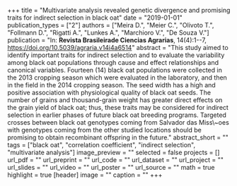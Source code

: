 +++
title = "Multivariate analysis revealed genetic divergence and promising traits for indirect selection in black oat"
date = "2019-01-01"
publication_types = ["2"]
authors = ["Meira D.", "Meier C.", "Olivoto T.", "Follmann D.", "Rigatti A.", "Lunkes A.", "Marchioro V.", "De Souza V."]
publication = "In: **Revista Brasileirade Ciencias Agrarias**, 14(4):1--7, https://doi.org/10.5039/agraria.v14i4a6514"
abstract = "This study aimed to identify important traits for indirect selection and to evaluate the variability among black oat populations through cause and effect relationships and canonical variables. Fourteen (14) black oat populations were collected in the 2013 cropping season which were evaluated in the laboratory, and then in the field in the 2014 cropping season. The seed width has a high and positive association with physiological quality of black oat seeds. The number of grains and thousand-grain weight has greater direct effects on the grain yield of black oat; thus, these traits may be considered for indirect selection in earlier phases of future black oat breeding programs. Targeted crosses between black oat genotypes coming from Salvador das Miss\\~oes with genotypes coming from the other studied locations should be promising to obtain recombinant offspring in the future."
abstract_short = ""
tags = ["black oat", "correlation coefficient", "indirect selection", "multivariate analysis"]
image_preview = ""
selected = false
projects = []
url_pdf = ""
url_preprint = ""
url_code = ""
url_dataset = ""
url_project = ""
url_slides = ""
url_video = ""
url_poster = ""
url_source = ""
math = true
highlight = true
[header]
image = ""
caption = ""
+++
